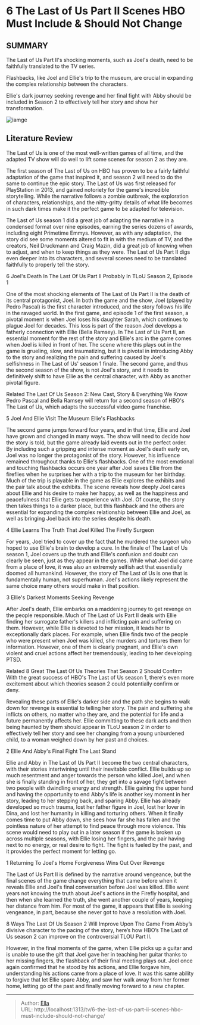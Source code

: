 # 6 The Last of Us Part II Scenes HBO Must Include &amp; Should Not Change


## SUMMARY 


 The Last of Us Part II&#39;s shocking moments, such as Joel&#39;s death, need to be faithfully translated to the TV series. 

 Flashbacks, like Joel and Ellie&#39;s trip to the museum, are crucial in expanding the complex relationship between the characters. 


 Ellie&#39;s dark journey seeking revenge and her final fight with Abby should be included in Season 2 to effectively tell her story and show her transformation. 

![iamge](https://static1.srcdn.com/wordpress/wp-content/uploads/2024/01/joel_ellie_abby_lastofus.jpg)

## Literature Review
The Last of Us is one of the most well-written games of all time, and the adapted TV show will do well to lift some scenes for season 2 as they are.




The first season of The Last of Us on HBO has proven to be a fairly faithful adaptation of the game that inspired it, and season 2 will need to do the same to continue the epic story. The Last of Us was first released for PlayStation in 2013, and gained notoriety for the game&#39;s incredible storytelling. While the narrative follows a zombie outbreak, the exploration of characters, relationships, and the nitty-gritty details of what life becomes in such dark times make it the perfect game to be adapted for television.


The Last of Us season 1 did a great job of adapting the narrative in a condensed format over nine episodes, earning the series dozens of awards, including eight Primetime Emmys. However, as with any adaptation, the story did see some moments altered to fit in with the medium of TV, and the creators, Neil Druckmann and Craig Mazin, did a great job of knowing when to adjust, and when to keep things as they were. The Last of Us Part II digs even deeper into its characters, and several scenes need to be translated faithfully to properly tell the story.



 6  Joel&#39;s Death In The Last Of Us Part II 
Probably In TLoU Season 2, Episode 1
        

One of the most shocking elements of The Last of Us Part II is the death of its central protagonist, Joel. In both the game and the show, Joel (played by Pedro Pascal) is the first character introduced, and the story follows his life in the ravaged world. In the first game, and episode 1 of the first season, a pivotal moment is when Joel loses his daughter Sarah, which continues to plague Joel for decades. This loss is part of the reason Joel develops a fatherly connection with Ellie (Bella Ramsey).
In The Last of Us Part II, an essential moment for the rest of the story and Ellie&#39;s arc in the game comes when Joel is killed in front of her. The scene where this plays out in the game is grueling, slow, and traumatizing, but it is pivotal in introducing Abby to the story and realizing the pain and suffering caused by Joel&#39;s selfishness in The Last of Us&#39; season 1 finale. The second game, and thus the second season of the show, is not Joel&#39;s story, and it needs to definitively shift to have Ellie as the central character, with Abby as another pivotal figure.
            
Related
 The Last Of Us Season 2: New Cast, Story &amp; Everything We Know 
Pedro Pascal and Bella Ramsey will return for a second season of HBO&#39;s The Last of Us, which adapts the successful video game franchise.



 5  Joel And Ellie Visit The Museum 
Ellie&#39;s Flashbacks



The second game jumps forward four years, and in that time, Ellie and Joel have grown and changed in many ways. The show will need to decide how the story is told, but the game already laid events out in the perfect order. By including such a gripping and intense moment as Joel&#39;s death early on, Joel was no longer the protagonist of the story. However, his influence remained throughout thanks to Ellie&#39;s flashbacks. One of the most emotional and touching flashbacks occurs one year after Joel saves Ellie from the fireflies when he surprises her with a trip to the museum for her birthday.
Much of the trip is playable in the game as Ellie explores the exhibits and the pair talk about the exhibits. The scene reveals how deeply Joel cares about Ellie and his desire to make her happy, as well as the happiness and peacefulness that Ellie gets to experience with Joel. Of course, the story then takes things to a darker place, but this flashback and the others are essential for expanding the complex relationship between Ellie and Joel, as well as bringing Joel back into the series despite his death.




 4  Ellie Learns The Truth 
That Joel Killed The Firefly Surgeon
        

For years, Joel tried to cover up the fact that he murdered the surgeon who hoped to use Ellie&#39;s brain to develop a cure. In the finale of The Last of Us season 1, Joel covers up the truth and Ellie&#39;s confusion and doubt can clearly be seen, just as they appear in the games. While what Joel did came from a place of love, it was also an extremely selfish act that essentially doomed all humankind. However, the story of The Last of Us is one that is fundamentally human, not superhuman. Joel&#39;s actions likely represent the same choice many others would make in that position.




 3  Ellie&#39;s Darkest Moments 
Seeking Revenge
        

After Joel&#39;s death, Ellie embarks on a maddening journey to get revenge on the people responsible. Much of The Last of Us Part II deals with Ellie finding her surrogate father&#39;s killers and inflicting pain and suffering on them. However, while Ellie is devoted to her mission, it leads her to exceptionally dark places. For example, when Ellie finds two of the people who were present when Joel was killed, she murders and tortures them for information. However, one of them is clearly pregnant, and Ellie&#39;s own violent and cruel actions affect her tremendously, leading to her developing PTSD.
            
Related
 8 Great The Last Of Us Theories That Season 2 Should Confirm 
With the great success of HBO&#39;s The Last of Us season 1, there&#39;s even more excitement about which theories season 2 could potentially confirm or deny.




Revealing these parts of Ellie&#39;s darker side and the path she begins to walk down for revenge is essential to telling her story. The pain and suffering she inflicts on others, no matter who they are, and the potential for life and a future permanently affects her. Ellie committing to these dark acts and then being haunted by them should appear in TLoU season 2 in order to effectively tell her story and see her changing from a young unburdened child, to a woman weighed down by her past and choices.



 2  Ellie And Abby&#39;s Final Fight 
The Last Stand
        

Ellie and Abby in The Last of Us Part II become the two central characters, with their stories intertwining until their inevitable conflict. Ellie builds up so much resentment and anger towards the person who killed Joel, and when she is finally standing in front of her, they get into a savage fight between two people with dwindling energy and strength. Ellie gaining the upper hand and having the opportunity to end Abby&#39;s life is another key moment in her story, leading to her stepping back, and sparing Abby.
Ellie has already developed so much trauma, lost her father figure in Joel, lost her lover in Dina, and lost her humanity in killing and torturing others. When it finally comes time to put Abby down, she sees how far she has fallen and the pointless nature of her attempt to find peace through more violence. This scene would need to play out in a later season if the game is broken up across multiple seasons, with Ellie losing her fingers, and the pair having next to no energy, or real desire to fight. The fight is fueled by the past, and it provides the perfect moment for letting go.



 1  Returning To Joel&#39;s Home 
Forgiveness Wins Out Over Revenge
        

The Last of Us Part II is defined by the narrative around vengeance, but the final scenes of the game change everything that came before when it reveals Ellie and Joel&#39;s final conversation before Joel was killed. Ellie went years not knowing the truth about Joel&#39;s actions in the Firefly hospital, and then when she learned the truth, she went another couple of years, keeping her distance from him. For most of the game, it appears that Ellie is seeking vengeance, in part, because she never got to have a resolution with Joel.
            

 8 Ways The Last Of Us Season 2 Will Improve Upon The Game 
From Abby’s divisive character to the pacing of the story, here’s how HBO’s The Last of Us season 2 can improve on the controversial TLOU Part II.




However, in the final moments of the game, when Ellie picks up a guitar and is unable to use the gift that Joel gave her in teaching her guitar thanks to her missing fingers, the flashback of their final meeting plays out. Joel once again confirmed that he stood by his actions, and Ellie forgave him, understanding his actions came from a place of love. It was this same ability to forgive that let Ellie spare Abby, and saw her walk away from her former home, letting go of the past and finally moving forward to a new chapter.



---

> Author: [Ella](https://instagram.hk.cn/)  
> URL: http://localhost:1313/tv/6-the-last-of-us-part-ii-scenes-hbo-must-include-should-not-change/  

